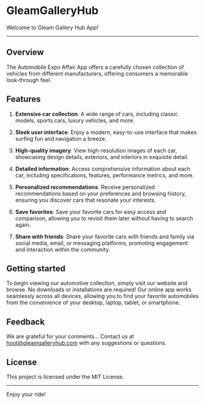 # GleamGalleryHub

Welcome to Gleam Gallery Hub App!

---

## Overview

The Automobile Expo Affair App offers a carefully chosen collection of vehicles from different manufacturers, offering consumers a memorable look-through feel.

## Features

1. **Extensive car collection**: A wide range of cars, including classic models, sports cars, luxury vehicles, and more.
   
2. **Sleek user interface**: Enjoy a modern, easy-to-use interface that makes surfing fun and navigation a breeze.
 
3. **High-quality imagery**: View high-resolution images of each car, showcasing design details, exteriors, and interiors in exquisite detail.

4. **Detailed information**: Access comprehensive information about each car, including specifications, features, performance metrics, and more.
   
5. **Personalized recommendations**: Receive personalized recommendations based on your preferences and browsing history, ensuring you discover cars that resonate your interests.
   
6. **Save favorites**: Save your favorite cars for easy access and comparison, allowing you to revisit them later without having to search again.
   
7. **Share with friends**: Share your favorite cars with friends and family via social media, email, or messaging platforms, promoting engagement and interaction within the community.

## Getting started

To begin viewing our automotive collection, simply visit our website and browse. No downloads or installations are required! Our online app works seamlessly across all devices, allowing you to find your favorite automobiles from the convenience of your desktop, laptop, tablet, or smartphone.

## Feedback

We are grateful for your comments… Contact us at hoot@gleamgalleryhub.com with any suggestions or questions.

## License

This project is licensed under the MIT License.


---

Enjoy your ride!
